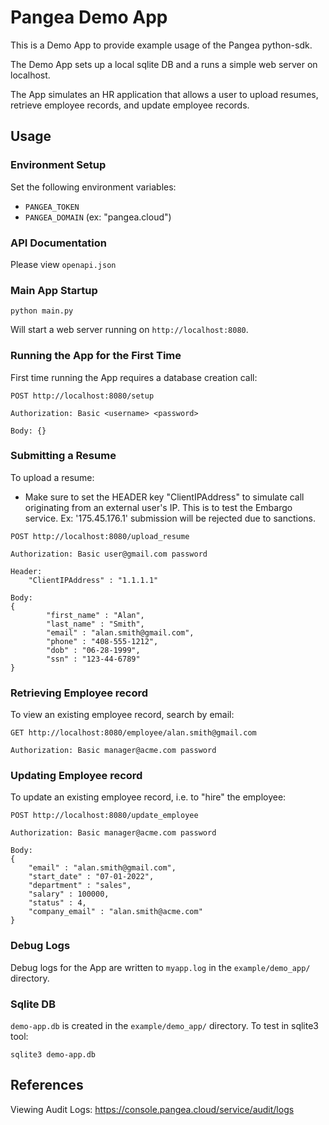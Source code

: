 # Pangea Demo App
This is a Demo App to provide example usage of the Pangea python-sdk.

The Demo App sets up a local sqlite DB and a runs a simple web server on localhost.

The App simulates an HR application that allows a user to upload resumes, retrieve employee records, and update employee records.

## Usage

### Environment Setup
Set the following environment variables:
- `PANGEA_TOKEN`
- `PANGEA_DOMAIN` (ex: "pangea.cloud")

### API Documentation

Please view `openapi.json`

### Main App Startup
```
python main.py
```
Will start a web server running on `http://localhost:8080`.

### Running the App for the First Time
First time running the App requires a database creation call:

```
POST http://localhost:8080/setup

Authorization: Basic <username> <password>

Body: {}
```

### Submitting a Resume
To upload a resume:
- Make sure to set the HEADER key "ClientIPAddress" to simulate call originating from an external user's IP.  This is to test the Embargo service.  Ex: '175.45.176.1' submission will be rejected due to sanctions.

```
POST http://localhost:8080/upload_resume

Authorization: Basic user@gmail.com password

Header:
    "ClientIPAddress" : "1.1.1.1"

Body:
{
        "first_name" : "Alan",
        "last_name" : "Smith",
        "email" : "alan.smith@gmail.com",
        "phone" : "408-555-1212",
        "dob" : "06-28-1999",
        "ssn" : "123-44-6789"
}
```

### Retrieving Employee record
To view an existing employee record, search by email:

```
GET http://localhost:8080/employee/alan.smith@gmail.com

Authorization: Basic manager@acme.com password
```

### Updating Employee record
To update an existing employee record, i.e. to "hire" the employee:

```
POST http://localhost:8080/update_employee

Authorization: Basic manager@acme.com password

Body:
{
    "email" : "alan.smith@gmail.com",
    "start_date" : "07-01-2022",
    "department" : "sales",
    "salary" : 100000,
    "status" : 4,
    "company_email" : "alan.smith@acme.com"
}
```


### Debug Logs
Debug logs for the App are written to `myapp.log` in the `example/demo_app/` directory.

### Sqlite DB
`demo-app.db` is created in the `example/demo_app/` directory.  To test in sqlite3 tool:

```
sqlite3 demo-app.db
```

## References
Viewing Audit Logs: https://console.pangea.cloud/service/audit/logs
